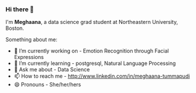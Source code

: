 ### Hi there 👋

I'm **Meghaana**, a data science grad student at Northeastern University, Boston.
<!--**MeghaanaTummapudi/MeghaanaTummapudi** is a ✨ _special_ ✨ repository because its `README.md` (this file) appears on your GitHub profile. -->

Something about me:
- 🔭 I’m currently working on - Emotion Recognition through Facial Expressions
- 🌱 I’m currently learning - postgresql, Natural Language Processing   
- 💬 Ask me about - Data Science
- 📫 How to reach me - http://www.linkedin.com/in/meghaana-tummapudi
- 😄 Pronouns - She/her/hers


